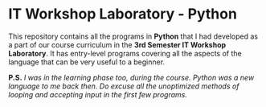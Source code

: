 # IT Workshop Laboratory - Python
This repository contains all the programs in **Python** that I had developed as a part of our course curriculum in the **3rd Semester IT Workshop Laboratory**. It has entry-level programs covering all the aspects of the language that can be very useful to a beginner. 

**P.S.** *I was in the learning phase too, during the course. Python was a new language to me back then. Do excuse all the unoptimized methods of looping and accepting input in the first few programs.*

